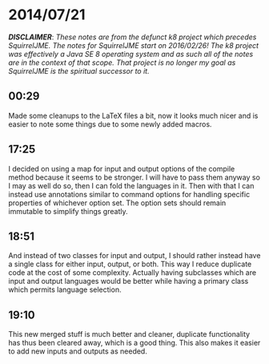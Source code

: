 # 2014/07/21

***DISCLAIMER***: _These notes are from the defunct k8 project which_
_precedes SquirrelJME. The notes for SquirrelJME start on 2016/02/26!_
_The k8 project was effectively a Java SE 8 operating system and as such_
_all of the notes are in the context of that scope. That project is no_
_longer my goal as SquirrelJME is the spiritual successor to it._

## 00:29

Made some cleanups to the LaTeX files a bit, now it looks much nicer and is
easier to note some things due to some newly added macros.

## 17:25

I decided on using a map for input and output options of the compile method
because it seems to be stronger. I will have to pass them anyway so I may as
well do so, then I can fold the languages in it. Then with that I can instead
use annotations similar to command options for handling specific properties of
whichever option set. The option sets should remain immutable to simplify
things greatly.

## 18:51

And instead of two classes for input and output, I should rather instead have
a single class for either input, output, or both. This way I reduce duplicate
code at the cost of some complexity. Actually having subclasses which are
input and output languages would be better while having a primary class which
permits language selection.

## 19:10

This new merged stuff is much better and cleaner, duplicate functionality has
thus been cleared away, which is a good thing. This also makes it easier to
add new inputs and outputs as needed.

